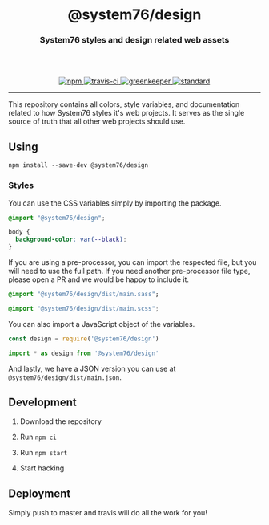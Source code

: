 <div align="center">
  <h1>@system76/design</h1>
  <h3>System76 styles and design related web assets</h3>
  <br>
  <br>
</div>

<p align="center">
  <a href="https://www.npmjs.com/package/@system76/design/">
    <img src="https://img.shields.io/npm/v/@system76/design.svg" alt="npm">
  </a>

  <a href="https://travis-ci.org/system76/web-design">
    <img src="https://travis-ci.org/system76/web-design.svg" alt="travis-ci">
  </a>

  <a href="https://greenkeeper.io/">
    <img src="https://badges.greenkeeper.io/system76/web-design.svg" alt="greenkeeper">
  </a>

  <a href="https://standardjs.com">
    <img src="https://img.shields.io/badge/code_style-standard-brightgreen.svg" alt="standard">
  </a>
</p>

---

This repository contains all colors, style variables, and documentation related
to how System76 styles it's web projects. It serves as the single source of
truth that all other web projects should use.

## Using

```
npm install --save-dev @system76/design
```

### Styles

You can use the CSS variables simply by importing the package.

```css
@import "@system76/design";

body {
  background-color: var(--black);
}
```

If you are using a pre-processor, you can import the respected file, but you
will need to use the full path. If you need another pre-processor file type,
please open a PR and we would be happy to include it.

```sass
@import "@system76/design/dist/main.sass";
```

```scss
@import "@system76/design/dist/main.scss";
```

You can also import a JavaScript object of the variables.

```js
const design = require('@system76/design')
```

```js
import * as design from '@system76/design'
```

And lastly, we have a JSON version you can use at
`@system76/design/dist/main.json`.

## Development

1) Download the repository

2) Run `npm ci`

3) Run `npm start`

4) Start hacking

## Deployment

Simply push to master and travis will do all the work for you!
